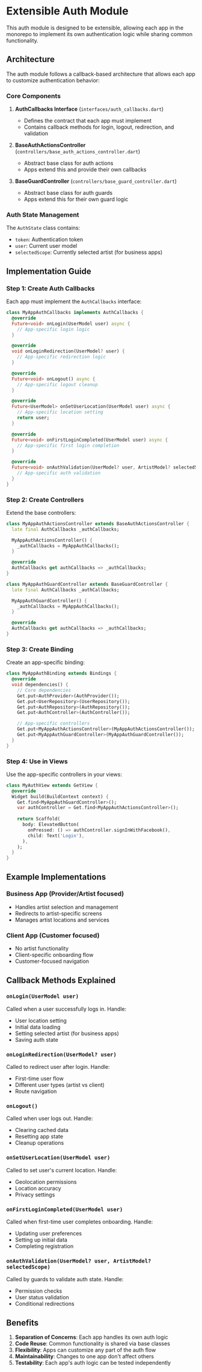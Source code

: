 # Extensible Auth Module

This auth module is designed to be extensible, allowing each app in the monorepo to implement its own authentication logic while sharing common functionality.

## Architecture

The auth module follows a callback-based architecture that allows each app to customize authentication behavior:

### Core Components

1. **AuthCallbacks Interface** (`interfaces/auth_callbacks.dart`)
   - Defines the contract that each app must implement
   - Contains callback methods for login, logout, redirection, and validation

2. **BaseAuthActionsController** (`controllers/base_auth_actions_controller.dart`)
   - Abstract base class for auth actions
   - Apps extend this and provide their own callbacks

3. **BaseGuardController** (`controllers/base_guard_controller.dart`)
   - Abstract base class for auth guards
   - Apps extend this for their own guard logic

### Auth State Management

The `AuthState` class contains:
- `token`: Authentication token
- `user`: Current user model
- `selectedScope`: Currently selected artist (for business apps)

## Implementation Guide

### Step 1: Create Auth Callbacks

Each app must implement the `AuthCallbacks` interface:

```dart
class MyAppAuthCallbacks implements AuthCallbacks {
  @override
  Future<void> onLogin(UserModel user) async {
    // App-specific login logic
  }

  @override
  void onLoginRedirection(UserModel? user) {
    // App-specific redirection logic
  }

  @override
  Future<void> onLogout() async {
    // App-specific logout cleanup
  }

  @override
  Future<UserModel> onSetUserLocation(UserModel user) async {
    // App-specific location setting
    return user;
  }

  @override
  Future<void> onFirstLoginCompleted(UserModel user) async {
    // App-specific first login completion
  }

  @override
  Future<void> onAuthValidation(UserModel? user, ArtistModel? selectedScope) async {
    // App-specific auth validation
  }
}
```

### Step 2: Create Controllers

Extend the base controllers:

```dart
class MyAppAuthActionsController extends BaseAuthActionsController {
  late final AuthCallbacks _authCallbacks;

  MyAppAuthActionsController() {
    _authCallbacks = MyAppAuthCallbacks();
  }

  @override
  AuthCallbacks get authCallbacks => _authCallbacks;
}

class MyAppAuthGuardController extends BaseGuardController {
  late final AuthCallbacks _authCallbacks;

  MyAppAuthGuardController() {
    _authCallbacks = MyAppAuthCallbacks();
  }

  @override
  AuthCallbacks get authCallbacks => _authCallbacks;
}
```

### Step 3: Create Binding

Create an app-specific binding:

```dart
class MyAppAuthBinding extends Bindings {
  @override
  void dependencies() {
    // Core dependencies
    Get.put<AuthProvider>(AuthProvider());
    Get.put<UserRepository>(UserRepository());
    Get.put<AuthRepository>(AuthRepository());
    Get.put<AuthController>(AuthController());

    // App-specific controllers
    Get.put<MyAppAuthActionsController>(MyAppAuthActionsController());
    Get.put<MyAppAuthGuardController>(MyAppAuthGuardController());
  }
}
```

### Step 4: Use in Views

Use the app-specific controllers in your views:

```dart
class MyAuthView extends GetView {
  @override
  Widget build(BuildContext context) {
    Get.find<MyAppAuthGuardController>();
    var authController = Get.find<MyAppAuthActionsController>();
    
    return Scaffold(
      body: ElevatedButton(
        onPressed: () => authController.signInWithFacebook(),
        child: Text('Login'),
      ),
    );
  }
}
```

## Example Implementations

### Business App (Provider/Artist focused)
- Handles artist selection and management
- Redirects to artist-specific screens
- Manages artist locations and services

### Client App (Customer focused)
- No artist functionality
- Client-specific onboarding flow
- Customer-focused navigation

## Callback Methods Explained

### `onLogin(UserModel user)`
Called when a user successfully logs in. Handle:
- User location setting
- Initial data loading
- Setting selected artist (for business apps)
- Saving auth state

### `onLoginRedirection(UserModel? user)`
Called to redirect user after login. Handle:
- First-time user flow
- Different user types (artist vs client)
- Route navigation

### `onLogout()`
Called when user logs out. Handle:
- Clearing cached data
- Resetting app state
- Cleanup operations

### `onSetUserLocation(UserModel user)`
Called to set user's current location. Handle:
- Geolocation permissions
- Location accuracy
- Privacy settings

### `onFirstLoginCompleted(UserModel user)`
Called when first-time user completes onboarding. Handle:
- Updating user preferences
- Setting up initial data
- Completing registration

### `onAuthValidation(UserModel? user, ArtistModel? selectedScope)`
Called by guards to validate auth state. Handle:
- Permission checks
- User status validation
- Conditional redirections

## Benefits

1. **Separation of Concerns**: Each app handles its own auth logic
2. **Code Reuse**: Common functionality is shared via base classes
3. **Flexibility**: Apps can customize any part of the auth flow
4. **Maintainability**: Changes to one app don't affect others
5. **Testability**: Each app's auth logic can be tested independently
